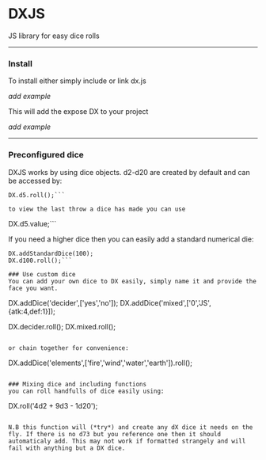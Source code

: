 # DXJS
JS library for easy dice rolls

---

### Install
 To install either simply include or link dx.js

 *add example*

 This will add the expose DX to your project


*add example*

 ---

### Preconfigured dice

DXJS works by using dice objects. d2-d20 are created by default and can be accessed by:

```
DX.d5.roll();```

to view the last throw a dice has made you can use

```
DX.d5.value;```

If you need a higher dice then you can easily add a standard numerical die:

```
DX.addStandardDice(100);
DX.d100.roll();```

### Use custom dice
You can add your own dice to DX easily, simply name it and provide the face you want.

```
DX.addDice('decider',['yes','no']);
DX.addDice('mixed',['0','JS',{atk:4,def:1}]);

DX.decider.roll();
DX.mixed.roll();
```

or chain together for convenience:
```
DX.addDice('elements',['fire','wind','water','earth']).roll();
```

### Mixing dice and including functions
you can roll handfulls of dice easily using:

```
DX.roll('4d2 + 9d3 - 1d20');
```

N.B this function will (*try*) and create any dX dice it needs on the fly. If there is no d73 but you reference one then it should automaticaly add. This may not work if formatted strangely and will fail with anything but a DX dice.
